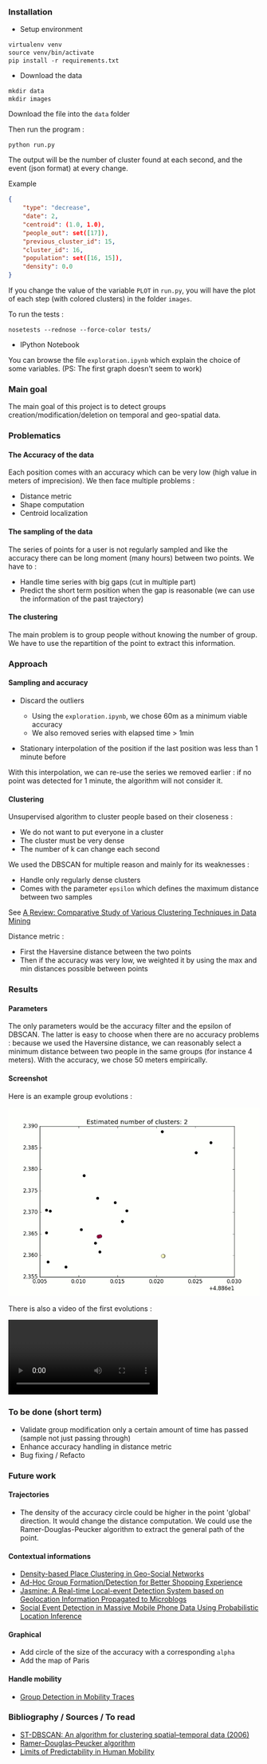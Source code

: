 ### Installation

- Setup environment

```
virtualenv venv
source venv/bin/activate
pip install -r requirements.txt
```

- Download the data

```
mkdir data
mkdir images
```

Download the file into the `data` folder

Then run the program :

```
python run.py
```

The output will be the number of cluster found at each second, and the event (json format) at every change.

Example

```json
{
    "type": "decrease",
    "date": 2,
    "centroid": (1.0, 1.0),
    "people_out": set([17]),
    "previous_cluster_id": 15,
    "cluster_id": 16,
    "population": set([16, 15]),
    "density": 0.0
}
```

If you change the value of the variable `PLOT` in `run.py`, you will have the plot of each step (with colored clusters) in the folder `images`.

To run the tests :

```
nosetests --rednose --force-color tests/
```


- IPython Notebook

You can browse the file `exploration.ipynb` which explain the choice of some variables. (PS: The first graph doesn't seem to work)

### Main goal

The main goal of this project is to detect groups creation/modification/deletion on temporal and geo-spatial data.

### Problematics

#### The Accuracy of the data

Each position comes with an accuracy which can be very low (high value in meters of imprecision). We then face multiple problems :

- Distance metric
- Shape computation
- Centroid localization

#### The sampling of the data

The series of points for a user is not regularly sampled and like the accuracy there can be long moment (many hours) between two points. We have to :

- Handle time series with big gaps (cut in multiple part)
- Predict the short term position when the gap is reasonable (we can use the information of the past trajectory)

#### The clustering

The main problem is to group people without knowing the number of group. We have to use the repartition of the point to extract this information.

### Approach

#### Sampling and accuracy

- Discard the outliers
    - Using the `exploration.ipynb`, we chose 60m as a minimum viable accuracy
    - We also removed series with elapsed time > 1min

- Stationary interpolation of the position if the last position was less than 1 minute before

With this interpolation, we can re-use the series we removed earlier : if no point was detected for 1 minute, the algorithm will not consider it.

#### Clustering

Unsupervised algorithm to cluster people based on their closeness :

- We do not want to put everyone in a cluster
- The cluster must be very dense
- The number of k can change each second

We used the DBSCAN for multiple reason and mainly for its weaknesses :

- Handle only regularly dense clusters
- Comes with the parameter `epsilon` which defines the maximum distance between two samples

See [A Review: Comparative Study of Various Clustering Techniques in Data Mining](https://pdfs.semanticscholar.org/337b/a3775d45858243889d9f638567b849e446d5.pdf)

Distance metric :

- First the Haversine distance between the two points
- Then if the accuracy was very low, we weighted it by using the max and min distances possible between points

### Results

#### Parameters

The only parameters would be the accuracy filter and the epsilon of DBSCAN. The latter is easy to choose when there are no accuracy problems : because we used the Haversine distance, we can reasonably select a minimum distance between two people in the same groups (for instance 4 meters). With the accuracy, we chose 50 meters empirically.

#### Screenshot

Here is an example group evolutions :

![Group Evolution](assets/example.gif)

There is also a video of the first evolutions :

![Video of the 15241 first seconds](assets/video.mp4)

### To be done (short term)

- Validate group modification only a certain amount of time has passed (sample not just passing through)
- Enhance accuracy handling in distance metric
- Bug fixing / Refacto

### Future work

#### Trajectories

- The density of the accuracy circle could be higher in the point 'global' direction. It would change the distance computation. We could use the Ramer-Douglas-Peucker algorithm to extract the general path of the point.

#### Contextual informations

- [Density-based Place Clustering in Geo-Social Networks](http://i.cs.hku.hk/~nikos/sigmod14.pdf)
- [Ad-Hoc Group Formation/Detection for Better Shopping Experience](http://www.ijeit.com/vol%202/Issue%205/IJEIT1412201211_04.pdf)
- [Jasmine: A Real-time Local-event Detection System based on Geolocation Information Propagated to Microblogs](https://pdfs.semanticscholar.org/ecc1/3be3e07f8f1c74c5212d576374abbb355f38.pdf)
- [Social Event Detection in Massive Mobile Phone Data Using Probabilistic Location Inference](https://hal.inria.fr/file/index/docid/627122/filename/socialcom_2011.pdf)

#### Graphical

- Add circle of the size of the accuracy with a corresponding `alpha`
- Add the map of Paris

#### Handle mobility

- [Group Detection in Mobility Traces](https://pdfs.semanticscholar.org/0b1d/d3f9411b595f5f75e365b175479866ed93bc.pdf)

### Bibliography / Sources / To read

- [ST-DBSCAN: An algorithm for clustering spatial–temporal data (2006)](http://kt.ijs.si/markodebeljak/Lectures/Seminar_MPS/2012_on/Seminars_2015_16/Matej%20Senozetnik/Matej%20Senozetnik%20references/Birant,%20ST-DBSCAN%20An%20algorithm%20for%20clustering.pdf)
- [Ramer–Douglas–Peucker algorithm](https://github.com/sebleier/RDP)
- [Limits of Predictability in Human Mobility](https://zehui.yolasite.com/resources/Limits%20of%20Predictability%20in%20Human%20Mobility.pdf)